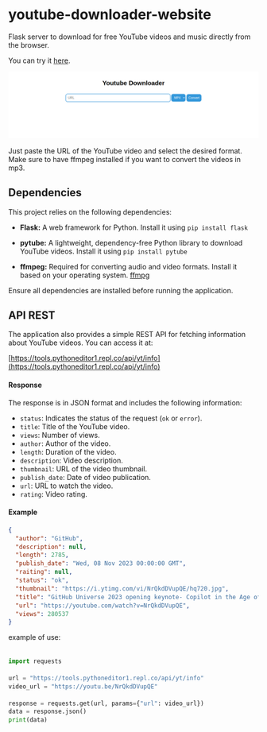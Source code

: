 # youtube-downloader-website

Flask server to download for free YouTube videos and music directly from the browser.

You can try it [here](https://tools.pythoneditor1.repl.co/youtube).



![screenshot](images/screenshot.png)

Just paste the URL of the YouTube video and select the desired format. Make sure to have ffmpeg installed if you want to convert the videos in mp3.

## Dependencies

This project relies on the following dependencies:

- **Flask:** A web framework for Python. Install it using ```pip install flask```
- **pytube:** A lightweight, dependency-free Python library to download YouTube videos. Install it using ```pip install pytube```
  
- **ffmpeg:** Required for converting audio and video formats. Install it based on your operating system. [ffmpg](https://www.ffmpeg.org/download.html)

Ensure all dependencies are installed before running the application.


## API REST

The application also provides a simple REST API for fetching information about YouTube videos. You can access it at:

[https://tools.pythoneditor1.repl.co/api/yt/info](https://tools.pythoneditor1.repl.co/api/yt/info)



#### Response

The response is in JSON format and includes the following information:

- `status`: Indicates the status of the request (`ok` or `error`).
- `title`: Title of the YouTube video.
- `views`: Number of views.
- `author`: Author of the video.
- `length`: Duration of the video.
- `description`: Video description.
- `thumbnail`: URL of the video thumbnail.
- `publish_date`: Date of video publication.
- `url`: URL to watch the video.
- `rating`: Video rating.

#### Example

```json
{
  "author": "GitHub",
  "description": null,
  "length": 2785,
  "publish_date": "Wed, 08 Nov 2023 00:00:00 GMT",
  "raiting": null,
  "status": "ok",
  "thumbnail": "https://i.ytimg.com/vi/NrQkdDVupQE/hq720.jpg",
  "title": "GitHub Universe 2023 opening keynote- Copilot in the Age of AI",
  "url": "https://youtube.com/watch?v=NrQkdDVupQE",
  "views": 280537
}
```

example of use:

```python

import requests

url = "https://tools.pythoneditor1.repl.co/api/yt/info"
video_url = "https://youtu.be/NrQkdDVupQE"

response = requests.get(url, params={"url": video_url})
data = response.json()
print(data)

```

